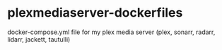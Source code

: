 # plexmediaserver-dockerfiles
docker-compose.yml file for my plex media server (plex, sonarr, radarr, lidarr, jackett, tautulli)
